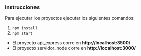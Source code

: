 ### Instrucciones

Para ejecutar los proyectos ejecutar los siguientes comandos:

1. `npm install`
2. `npm start`

- El proyecto api_express corre en **http://localhost:3500/**
- El proyecto servidor_node corre en **http://localhost:3000/**
